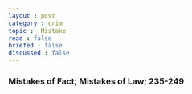 ```yaml
---
layout : post
category : crim
topic :  Mistake
read : false
briefed : false
discussed : false
---
```


### Mistakes of Fact; Mistakes of Law; 235-249
